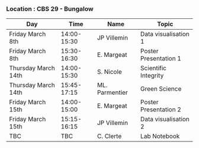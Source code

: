 ### Location : CBS 29 - Bungalow

|Day| Time |Name|Topic|
|--|--|--|--|
|Friday March 8th |14:00-15:30|JP Villemin|Data visualisation 1|
|Friday March 8th |15:30-16:30|E. Margeat|Poster Presentation 1|
|Thursday March 14th  |14:00-15:30|S. Nicole|Scientific Integrity|
|Thursday March 14th |15:45-17:15|ML. Parmentier|Green Science|
|Friday March 15th|14:00-15:00|E. Margeat|Poster Presentation 2|
|Friday March 15th|15:15-16:15 |JP Villemin|Data visualisation 2|
|TBC|TBC|C. Clerte|Lab Notebook|


